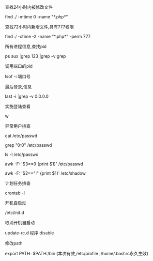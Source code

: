查找24小时内被修改文件

find ./ -mtime 0 -name "\*.php\*"

查找72小时内新增文件,具有777权限

find ./ -ctime -2 -name "\*.php\*" -perm 777

所有进程信息,查找pid

ps aux |grep 123 |grep -v grep

调用端口的pid

lsof -i 端口号

最后登录,信息

last -i |grep -v 0.0.0.0

实施登陆查看

w

异常用户排查

cat /etc/passwd

grep "0:0" /etc/passwd

ls -l /etc/passwd

awk -F: '$3==0 {print $1}' /etc/passwd

awk -F: '$2=="!" {print $1}' /etc/shadow

计划任务排查

crontab -l

开机自启动

/etc/init.d

取消开机自启动

update-rc.d 程序 disable

修改path

export PATH=$PATH:/bin  (本次有效,/etc/profile ;/home/.bashrc永久生效)

